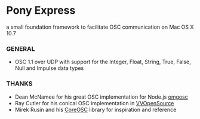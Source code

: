 
# Pony Express
a small foundation framework to facilitate OSC communication on Mac OS X 10.7

### GENERAL
- OSC 1.1 over UDP with support for the Integer, Float, String, True, False, Null and Impulse data types

### THANKS
- Dean McNamee for his great OSC implementation for Node.js [omgosc](https://github.com/deanm/omgosc)
- Ray Cutler for his conical OSC implementation in [VVOpenSource](http://code.google.com/p/vvopensource/)
- Mirek Rusin and his [CoreOSC](https://github.com/mirek/CoreOSC/) library for inspiration and reference
